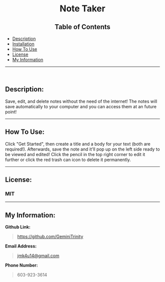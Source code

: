 
# <center> Note Taker

## <center> **Table of Contents**
- [Description](#description)
- [Installation](#installation-steps)
- [How To Use](#how-to-use)
- [License](#license)
- [My Information](#my-information)

---
<br>

## Description: 
Save, edit, and delete notes without the need of the internet! The notes will save automatically to your computer and you can access them at an future point!

---

## How To Use:

Click "Get Started", then create a title and a body for your text (both are required!). Afterwards, save the note and it'll pop up on the left side ready to be viewed and edited! Click the pencil in the top right corner to edit it further or click the red trash can icon to delete it permanently. 

---

## License:
### MIT

---

## My Information:
**Github Link:**
> https://github.com/GeminiTrinity

**Email Address:**
> jmk4u14@gmail.com

**Phone Number:**
> 603-923-3614
